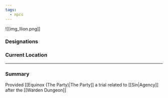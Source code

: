 ```yaml
---
tags:
  - npcs
---
```

![[img_Ilion.png]]

### Designations


### Current Location


___
### Summary
Provided [[Equinox (The Party)|The Party]] a trial related to [[Sin|Agency]] after the [[Warden Dungeon]]